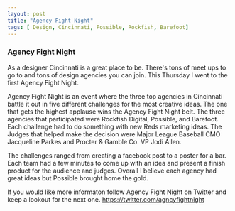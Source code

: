 ```yaml
---
layout: post
title: "Agency Fight Night"
tags: [ Design, Cincinnati, Possible, Rockfish, Barefoot]
---
```


### Agency Fight Night

As a designer Cincinnati is a great place to be.  There's tons of meet ups to go to and tons of design agencies you can join.  This Thursday I went to the first Agency Fight Night.  

Agency Fight Night is an event where the three top agencies in Cincinnati battle it out in five different challenges for the most creative ideas.  The one that gets the highest applause wins the Agency Fight Night belt.  The three agencies that participated were Rockfish Digital, Possible, and Barefoot.  Each challenge had to do something with new Reds marketing ideas.  The Judges that helped make the decision were Major League Baseball CMO Jacqueline Parkes and Procter & Gamble Co. VP Jodi Allen.  

The challenges ranged from creating a facebook post to a poster for a bar.  Each team had a few minutes to come up with an idea and present a finish product for the audience and judges.  Overall I believe each agency had great ideas but Possible brought home the gold.

If you would like more informaton follow Agency Fight Night on Twitter and keep a lookout for the next one.  https://twitter.com/agncyfightnight
